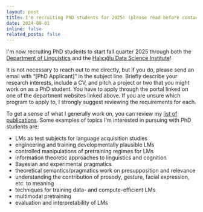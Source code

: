 ```yaml
---
layout: post
title: I'm recruiting PhD students for 2025! (please read before contacting)
date: 2024-09-01
inline: false
related_posts: false
---
```


I'm now recruiting PhD students to start fall quarter 2025 through both 
the [Department of Linguistics](https://linguistics.ucsd.edu/grad/application.html)
and the [Halıcığlu Data Science Institute](https://datascience.ucsd.edu/graduate/graduate-admissions/)!

It is not necessary to reach out to me directly, but if you do, 
please send an email with “[PhD Applicant]” in the subject line.
Briefly describe your research interests, include a CV,
and pitch a project or two that you might work on as a PhD student.
You have to apply through the portal linked on one of the department websites linked above.
If you are unsure which program to apply to, I strongly suggest reviewing the requirements for each.

To get a sense of what I generally work on, 
you can review my [list of publications](https://alexwarstadt.github.io/publications/).
Some examples of topics I'm interested in pursuing with PhD students are:
- LMs as test subjects for language acquisition studies
- engineering and training developmentally plausible LMs
- controlled manipulations of pretraining regimes for LMs
- information theoretic approaches to linguistics and cognition
- Bayesian and experimental pragmatics
- theoretical semantics/pragmatics work on presupposition and relevance
- understanding the contribution of prosody, gesture, facial expression, etc. to meaning
- techniques for training data- and compute-efficient LMs
- multimodal pretraining
- evaluation and interpretability of LMs
